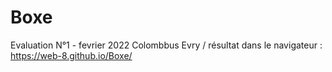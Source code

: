 # Boxe
Evaluation N°1 - fevrier 2022 Colombbus Evry / 
résultat dans le navigateur : https://web-8.github.io/Boxe/
